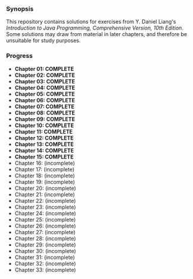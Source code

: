 ### Synopsis
This repository contains solutions for exercises from Y. Daniel Liang's *Introduction to Java Programming, Comprehensive Version, 10th Edition*. Some solutions may draw from material in later chapters, and therefore be unsuitable for study purposes.

### Progress
- __Chapter 01: COMPLETE__
- __Chapter 02: COMPLETE__
- __Chapter 03: COMPLETE__
- __Chapter 04: COMPLETE__
- __Chapter 05: COMPLETE__
- __Chapter 06: COMPLETE__
- __Chapter 07: COMPLETE__
- __Chapter 08: COMPLETE__
- __Chapter 09: COMPLETE__
- __Chapter 10: COMPLETE__
- __Chapter 11: COMPLETE__
- __Chapter 12: COMPLETE__
- __Chapter 13: COMPLETE__
- __Chapter 14: COMPLETE__
- __Chapter 15: COMPLETE__
- Chapter 16: (incomplete)
- Chapter 17: (incomplete)
- Chapter 18: (incomplete)
- Chapter 19: (incomplete)
- Chapter 20: (incomplete)
- Chapter 21: (incomplete)
- Chapter 22: (incomplete)
- Chapter 23: (incomplete)
- Chapter 24: (incomplete)
- Chapter 25: (incomplete)
- Chapter 26: (incomplete)
- Chapter 27: (incomplete)
- Chapter 28: (incomplete)
- Chapter 29: (incomplete)
- Chapter 30: (incomplete)
- Chapter 31: (incomplete)
- Chapter 32: (incomplete)
- Chapter 33: (incomplete)
